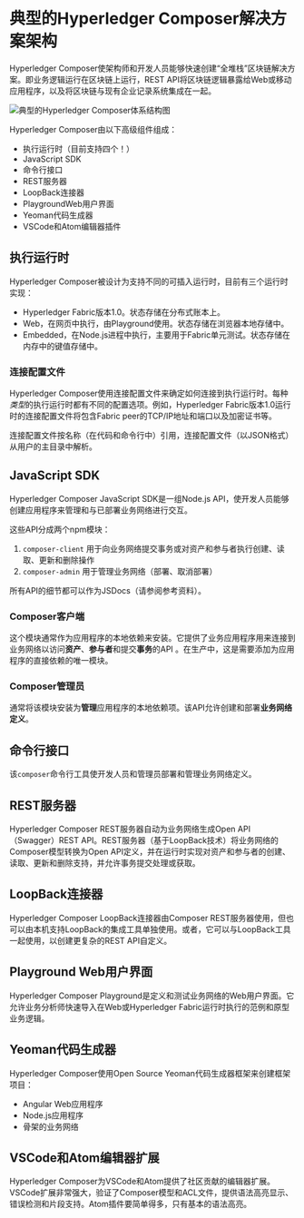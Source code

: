 # 典型的Hyperledger Composer解决方案架构

Hyperledger Composer使架构师和开发人员能够快速创建“全堆栈”区块链解决方案。即业务逻辑运行在区块链上运行，REST API将区块链逻辑暴露给Web或移动应用程序，以及将区块链与现有企业记录系统集成在一起。

![典型的Hyperledger Composer体系结构图](https://hyperledger.github.io/composer/assets/img/ComposerArchitecture.svg)

Hyperledger Composer由以下高级组件组成：

- 执行运行时（目前支持四个！）
- JavaScript SDK
- 命令行接口
- REST服务器
- LoopBack连接器
- PlaygroundWeb用户界面
- Yeoman代码生成器
- VSCode和Atom编辑器插件

## 执行运行时

Hyperledger Composer被设计为支持不同的可插入运行时，目前有三个运行时实现：
-  Hyperledger Fabric版本1.0。状态存储在分布式账本上。
-  Web，在网页中执行，由Playground使用。状态存储在浏览器本地存储中。
-  Embedded，在Node.js进程中执行，主要用于Fabric单元测试。状态存储在内存中的键值存储中。

### 连接配置文件

Hyperledger Composer使用连接配置文件来确定如何连接到执行运行时。每种*类型*的执行运行时都有不同的配置选项。例如，Hyperledger Fabric版本1.0运行时的连接配置文件将包含Fabric peer的TCP/IP地址和端口以及加密证书等。

连接配置文件按名称（在代码和命令行中）引用，连接配置文件（以JSON格式）从用户的主目录中解析。

## JavaScript SDK

Hyperledger Composer JavaScript SDK是一组Node.js API，使开发人员能够创建应用程序来管理和与已部署业务网络进行交互。

这些API分成两个npm模块：

1. `composer-client` 用于向业务网络提交事务或对资产和参与者执行创建、读取、更新和删除操作
2. `composer-admin` 用于管理业务网络（部署、取消部署）

所有API的细节都可以作为JSDocs（请参阅参考资料）。

### Composer客户端

这个模块通常作为应用程序的本地依赖来安装。它提供了业务应用程序用来连接到业务网络以访问**资产**、**参与者**和提交**事务**的API 。在生产中，这是需要添加为应用程序的直接依赖的唯一模块。

### Composer管理员

通常将该模块安装为**管理**应用程序的本地依赖项。该API允许创建和部署**业务网络定义**。

## 命令行接口

该`composer`命令行工具使开发人员和管理员部署和管理业务网络定义。

## REST服务器

Hyperledger Composer REST服务器自动为业务网络生成Open API（Swagger）REST API。REST服务器（基于LoopBack技术）将业务网络的Composer模型转换为Open API定义，并在运行时实现对资产和参与者的创建、读取、更新和删除支持，并允许事务提交处理或获取。

## LoopBack连接器

Hyperledger Composer LoopBack连接器由Composer REST服务器使用，但也可以由本机支持LoopBack的集成工具单独使用。或者，它可以与LoopBack工具一起使用，以创建更复杂的REST API自定义。

## Playground Web用户界面

Hyperledger Composer Playground是定义和测试业务网络的Web用户界面。它允许业务分析师快速导入在Web或Hyperledger Fabric运行时执行的范例和原型业务逻辑。

## Yeoman代码生成器

Hyperledger Composer使用Open Source Yeoman代码生成器框架来创建框架项目：

- Angular Web应用程序
- Node.js应用程序
- 骨架的业务网络

## VSCode和Atom编辑器扩展

Hyperledger Composer为VSCode和Atom提供了社区贡献的编辑器扩展。VSCode扩展非常强大，验证了Composer模型和ACL文件，提供语法高亮显示、错误检测和片段支持。Atom插件要简单得多，只有基本的语法高亮。
